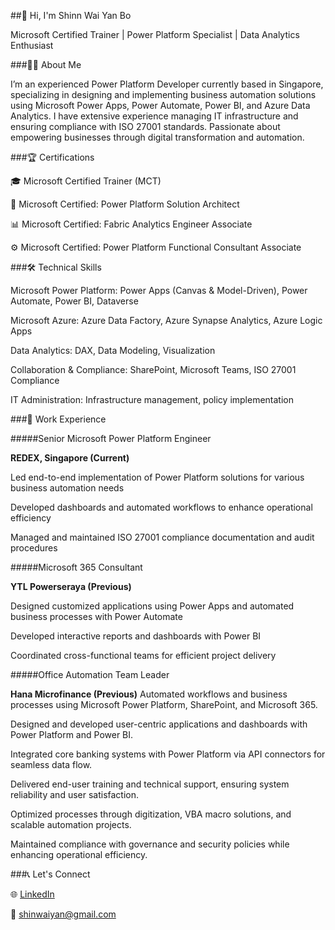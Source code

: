 ##👋 Hi, I'm Shinn Wai Yan Bo

Microsoft Certified Trainer | Power Platform Specialist | Data Analytics Enthusiast

###🧑‍💼 About Me

I’m an experienced Power Platform Developer currently based in Singapore, specializing in designing and implementing business automation solutions using Microsoft Power Apps, Power Automate, Power BI, and Azure Data Analytics. I have extensive experience managing IT infrastructure and ensuring compliance with ISO 27001 standards. Passionate about empowering businesses through digital transformation and automation.

###🏆 Certifications

🎓 Microsoft Certified Trainer (MCT)

🧠 Microsoft Certified: Power Platform Solution Architect

📊 Microsoft Certified: Fabric Analytics Engineer Associate

⚙️ Microsoft Certified: Power Platform Functional Consultant Associate

###🛠️ Technical Skills

Microsoft Power Platform: Power Apps (Canvas & Model-Driven), Power Automate, Power BI, Dataverse

Microsoft Azure: Azure Data Factory, Azure Synapse Analytics, Azure Logic Apps

Data Analytics: DAX, Data Modeling, Visualization

Collaboration & Compliance: SharePoint, Microsoft Teams, ISO 27001 Compliance

IT Administration: Infrastructure management, policy implementation

###💼 Work Experience

#####Senior Microsoft Power Platform Engineer

**REDEX, Singapore (Current)**

Led end-to-end implementation of Power Platform solutions for various business automation needs

Developed dashboards and automated workflows to enhance operational efficiency

Managed and maintained ISO 27001 compliance documentation and audit procedures

#####Microsoft 365 Consultant

**YTL Powerseraya (Previous)**

Designed customized applications using Power Apps and automated business processes with Power Automate

Developed interactive reports and dashboards with Power BI

Coordinated cross-functional teams for efficient project delivery

#####Office Automation Team Leader

**Hana Microfinance (Previous)**
Automated workflows and business processes using Microsoft Power Platform, SharePoint, and Microsoft 365.

Designed and developed user-centric applications and dashboards with Power Platform and Power BI.

Integrated core banking systems with Power Platform via API connectors for seamless data flow.

Delivered end-user training and technical support, ensuring system reliability and user satisfaction.

Optimized processes through digitization, VBA macro solutions, and scalable automation projects.

Maintained compliance with governance and security policies while enhancing operational efficiency.

###📞 Let's Connect

🌐 [LinkedIn](https://www.linkedin.com/in/shinn-wai-yan-bo-899711b7/)

📧 shinwaiyan@gmail.com
